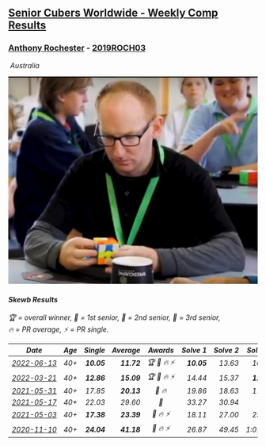 <style>table {white-space: nowrap;}</style>
<link rel="stylesheet" type="text/css" href="/scw-comp/css/flags.css" />

## [Senior Cubers Worldwide - Weekly Comp Results](/scw-comp/results/)
### [Anthony Rochester](README.md) - [2019ROCH03](https://www.worldcubeassociation.org/persons/2019ROCH03?event=skewb)

<i class="flag flag-AU" />&nbsp;Australia

![Anthony Rochester](1556165958.jpg)

#### Skewb Results

<span style="white-space: nowrap;">🏆 = overall winner</span>, <span style="white-space: nowrap;">🥇 = 1st senior</span>, <span style="white-space: nowrap;">🥈 = 2nd senior</span>, <span style="white-space: nowrap;">🥉 = 3rd senior</span>, <span style="white-space: nowrap;">🔥 = PR average</span>, <span style="white-space: nowrap;">⚡ = PR single</span>.

| Date | Age | Single | Average | Awards | Solve 1 | Solve 2 | Solve 3 | Solve 4 | Solve 5 | Video |
| :--: | :--: | --: | --: | :--: | --: | --: | --: | --: | --: | :-- |
| [2022-06-13](../../results/2022-06-13/skewb.md) | 40+ | **10.05** | **11.72** | 🏆 🥇 🔥 ⚡ | **10.05** | 13.63 | 10.24 | 16.36 | 11.28 | [Desktop](https://www.facebook.com/events/1002774037090769/permalink/1005350270166479) / [Mobile](https://m.facebook.com/events/1002774037090769?view=permalink&id=1005350270166479) |
| [2022-03-21](../../results/2022-03-21/skewb.md) | 40+ | **12.86** | **15.09** | 🏆 🥇 🔥 ⚡ | 14.44 | 15.37 | **12.86** | 15.47 | 16.29 | [Desktop](https://www.facebook.com/events/525463282272711/permalink/528044748681231) / [Mobile](https://m.facebook.com/events/525463282272711?view=permalink&id=528044748681231) |
| [2021-05-31](../../results/2021-05-31/skewb.md) | 40+ | 17.85 | **20.13** | 🥈 🔥 | 19.86 | 18.63 | 17.85 | 21.90 | 31.71 | [Desktop](https://www.facebook.com/events/4232725036784843/permalink/4238853872838626) / [Mobile](https://m.facebook.com/events/4232725036784843?view=permalink&id=4238853872838626) |
| [2021-05-17](../../results/2021-05-17/skewb.md) | 40+ | 22.03 | 29.60 | 🥇 | 33.27 | 30.94 | DNF | 22.03 | 24.60 | [Desktop](https://www.facebook.com/events/200054195285035/permalink/201414001815721) / [Mobile](https://m.facebook.com/events/200054195285035?view=permalink&id=201414001815721) |
| [2021-05-03](../../results/2021-05-03/skewb.md) | 40+ | **17.38** | **23.39** | 🥇 🔥 ⚡ | 18.11 | 27.00 | 25.05 | **17.38** | 27.65 | [Desktop](https://www.facebook.com/events/1091923434665777/permalink/1093288907862563) / [Mobile](https://m.facebook.com/events/1091923434665777?view=permalink&id=1093288907862563) |
| [2020-11-10](../../results/2020-11-10/skewb.md) | 40+ | **24.04** | **41.18** | 🥈 🔥 ⚡ | 26.87 | 49.45 | 1:07.45 | 47.22 | **24.04** | [Desktop](https://www.facebook.com/events/758374458225984/permalink/759394218124008) / [Mobile](https://m.facebook.com/events/758374458225984?view=permalink&id=759394218124008) |


<!-- Global site tag (gtag.js) - Google Analytics -->
<script async src="https://www.googletagmanager.com/gtag/js?id=UA-86348435-3"></script>
<script>window.dataLayer = window.dataLayer || []; function gtag() {dataLayer.push(arguments);} gtag('js', new Date()); gtag('config', 'UA-86348435-3');</script>
